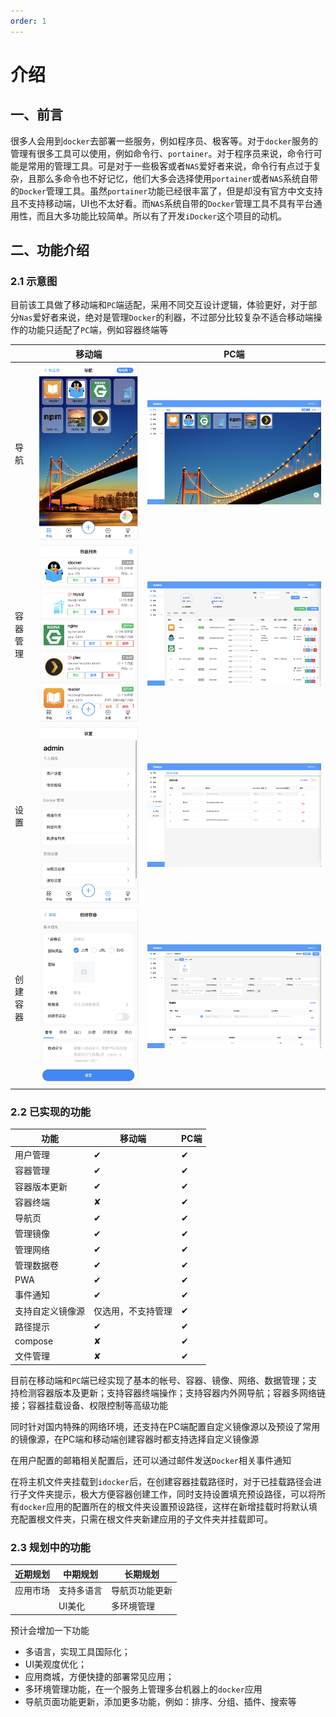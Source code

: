 ```yaml
---
order: 1
---
```

# 介绍
## 一、前言

很多人会用到`docker`去部署一些服务，例如程序员、极客等。对于`docker`服务的管理有很多工具可以使用，例如命令行、`portainer`。对于程序员来说，命令行可能是常用的管理工具。可是对于一些极客或者`NAS`爱好者来说，命令行有点过于复杂，且那么多命令也不好记忆，他们大多会选择使用`portainer`或者`NAS`系统自带的`Docker`管理工具。虽然`portainer`功能已经很丰富了，但是却没有官方中文支持且不支持移动端，UI也不太好看。而`NAS`系统自带的`Docker`管理工具不具有平台通用性，而且大多功能比较简单。所以有了开发`iDocker`这个项目的动机。

## 二、功能介绍
### 2.1 示意图
目前该工具做了移动端和`PC`端适配，采用不同交互设计逻辑，体验更好，对于部分`Nas`爱好者来说，绝对是管理`Docker`的利器，不过部分比较复杂不适合移动端操作的功能只适配了`PC`端，例如容器终端等

|          | 移动端                                       | PC端                                     |
| -------- | -------------------------------------------- | ---------------------------------------- |
| 导航     | ![](screenshots/mobile-nav.png)              | ![](screenshots/pc-nav.png)              |
| 容器管理 | ![](screenshots/mobile-container-list.png)   | ![](screenshots/pc-container-list.png)   |
| 设置     | ![](screenshots/mobile-setting.png)          | ![](screenshots/pc-setting.png)          |
| 创建容器 | ![](screenshots/mobile-create-container.png) | ![](screenshots/pc-create-container.png) |

### 2.2 已实现的功能
| 功能             | 移动端             | PC端     |
| ---------------- | ------------------ | -------- |
| 用户管理         | &#10004;           | &#10004; |
| 容器管理         | &#10004;           | &#10004; |
| 容器版本更新     | &#10004;           | &#10004; |
| 容器终端         | &#10008;           | &#10004; |
| 导航页           | &#10004;           | &#10004; |
| 管理镜像         | &#10004;           | &#10004; |
| 管理网络         | &#10004;           | &#10004; |
| 管理数据卷       | &#10004;           | &#10004; |
| PWA              | &#10004;           | &#10004; |
| 事件通知         | &#10004;           | &#10004; |
| 支持自定义镜像源 | 仅选用，不支持管理 | &#10004; |
| 路径提示         | &#10004;           | &#10004; |
| compose          | &#10008;           | &#10004; |
| 文件管理         | &#10008;           | &#10004; |

目前在移动端和`PC`端已经实现了基本的帐号、容器、镜像、网络、数据管理；支持检测容器版本及更新；支持容器终端操作；支持容器内外网导航；容器多网络链接；容器挂载设备、权限控制等高级功能

同时针对国内特殊的网络环境，还支持在PC端配置自定义镜像源以及预设了常用的镜像源，在PC端和移动端创建容器时都支持选择自定义镜像源

在用户配置的邮箱相关配置后，还可以通过邮件发送`Docker`相关事件通知

在将主机文件夹挂载到`idocker`后，在创建容器挂载路径时，对于已挂载路径会进行子文件夹提示，极大方便容器创建工作，同时支持设置填充预设路径，可以将所有`docker`应用的配置所在的根文件夹设置预设路径，这样在新增挂载时将默认填充配置根文件夹，只需在根文件夹新建应用的子文件夹并挂载即可。

### 2.3 规划中的功能
| 近期规划 | 中期规划   | 长期规划       |
| -------- | ---------- | -------------- |
| 应用市场 | 支持多语言 | 导航页功能更新 |
|          | UI美化     | 多环境管理     |

预计会增加一下功能
  
- 多语言，实现工具国际化；
- UI美观度优化；
- 应用商城，方便快捷的部署常见应用；
- 多环境管理功能，在一个服务上管理多台机器上的`docker`应用
- 导航页面功能更新，添加更多功能，例如：排序、分组、插件、搜索等